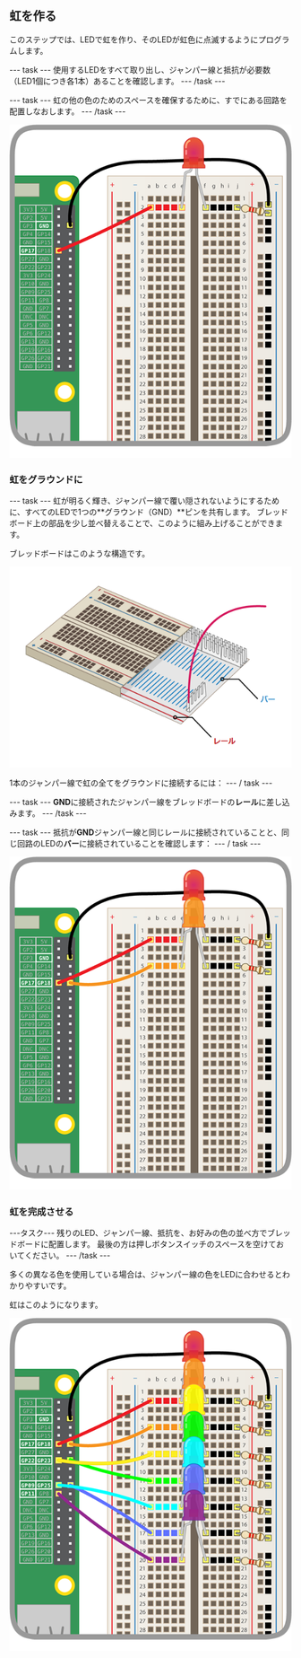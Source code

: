 ## 虹を作る

このステップでは、LEDで虹を作り、そのLEDが虹色に点滅するようにプログラムします。

\--- task \--- 使用するLEDをすべて取り出し、ジャンパー線と抵抗が必要数（LED1個につき各1本）あることを確認します。 \--- /task \---

\--- task \--- 虹の他の色のためのスペースを確保するために、すでにある回路を配置しなおします。 \--- /task \---

![再配置された回路](images/oneled.png)

### 虹をグラウンドに

\--- task \--- 虹が明るく輝き、ジャンパー線で覆い隠されないようにするために、すべてのLEDで1つの**グラウンド（GND）**ピンを共有します。 ブレッドボード上の部品を少し並べ替えることで、このように組み上げることができます。

ブレッドボードはこのような構造です。

![ブレッドボードの断面](images/breadboardxsection.png)

1本のジャンパー線で虹の全てをグラウンドに接続するには： \--- / task \---

\--- task \--- **GND**に接続されたジャンパー線をブレッドボードの**レール**に差し込みます。 \--- /task \---

\--- task \--- 抵抗が**GND**ジャンパー線と同じレールに接続されていることと、同じ回路のLEDの**バー**に接続されていることを確認します： \--- / task \---

![LEDの追加](images/twoleds.png)

### 虹を完成させる

\---タスク\--- 残りのLED、ジャンパー線、抵抗を、お好みの色の並べ方でブレッドボードに配置します。 最後の方は押しボタンスイッチのスペースを空けておいてください。 \--- /task \---

多くの異なる色を使用している場合は、ジャンパー線の色をLEDに合わせるとわかりやすいです。

虹はこのようになります。

![虹色のLED](images/rainbowleds.png)